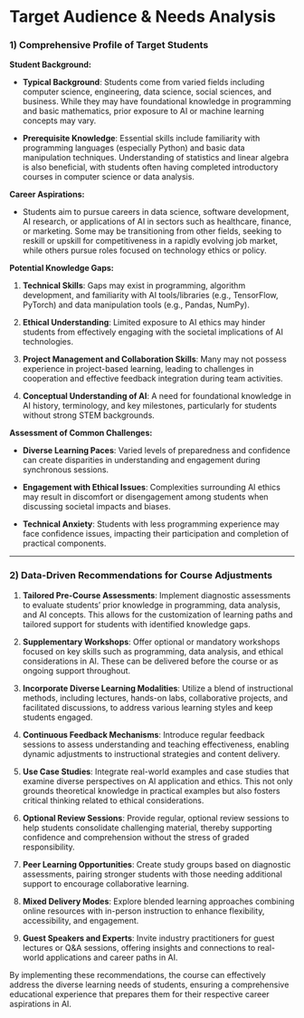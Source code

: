 Target Audience & Needs Analysis
================================

### 1) Comprehensive Profile of Target Students

**Student Background:**
- **Typical Background**: Students come from varied fields including computer science, engineering, data science, social sciences, and business. While they may have foundational knowledge in programming and basic mathematics, prior exposure to AI or machine learning concepts may vary.
  
- **Prerequisite Knowledge**: Essential skills include familiarity with programming languages (especially Python) and basic data manipulation techniques. Understanding of statistics and linear algebra is also beneficial, with students often having completed introductory courses in computer science or data analysis.

**Career Aspirations:**
- Students aim to pursue careers in data science, software development, AI research, or applications of AI in sectors such as healthcare, finance, or marketing. Some may be transitioning from other fields, seeking to reskill or upskill for competitiveness in a rapidly evolving job market, while others pursue roles focused on technology ethics or policy.

**Potential Knowledge Gaps:**
1. **Technical Skills**: Gaps may exist in programming, algorithm development, and familiarity with AI tools/libraries (e.g., TensorFlow, PyTorch) and data manipulation tools (e.g., Pandas, NumPy).
   
2. **Ethical Understanding**: Limited exposure to AI ethics may hinder students from effectively engaging with the societal implications of AI technologies.

3. **Project Management and Collaboration Skills**: Many may not possess experience in project-based learning, leading to challenges in cooperation and effective feedback integration during team activities.

4. **Conceptual Understanding of AI**: A need for foundational knowledge in AI history, terminology, and key milestones, particularly for students without strong STEM backgrounds.

**Assessment of Common Challenges:**
- **Diverse Learning Paces**: Varied levels of preparedness and confidence can create disparities in understanding and engagement during synchronous sessions.
  
- **Engagement with Ethical Issues**: Complexities surrounding AI ethics may result in discomfort or disengagement among students when discussing societal impacts and biases.

- **Technical Anxiety**: Students with less programming experience may face confidence issues, impacting their participation and completion of practical components.

---

### 2) Data-Driven Recommendations for Course Adjustments

1. **Tailored Pre-Course Assessments**: Implement diagnostic assessments to evaluate students’ prior knowledge in programming, data analysis, and AI concepts. This allows for the customization of learning paths and tailored support for students with identified knowledge gaps.

2. **Supplementary Workshops**: Offer optional or mandatory workshops focused on key skills such as programming, data analysis, and ethical considerations in AI. These can be delivered before the course or as ongoing support throughout.

3. **Incorporate Diverse Learning Modalities**: Utilize a blend of instructional methods, including lectures, hands-on labs, collaborative projects, and facilitated discussions, to address various learning styles and keep students engaged.

4. **Continuous Feedback Mechanisms**: Introduce regular feedback sessions to assess understanding and teaching effectiveness, enabling dynamic adjustments to instructional strategies and content delivery.

5. **Use Case Studies**: Integrate real-world examples and case studies that examine diverse perspectives on AI application and ethics. This not only grounds theoretical knowledge in practical examples but also fosters critical thinking related to ethical considerations.

6. **Optional Review Sessions**: Provide regular, optional review sessions to help students consolidate challenging material, thereby supporting confidence and comprehension without the stress of graded responsibility.

7. **Peer Learning Opportunities**: Create study groups based on diagnostic assessments, pairing stronger students with those needing additional support to encourage collaborative learning.

8. **Mixed Delivery Modes**: Explore blended learning approaches combining online resources with in-person instruction to enhance flexibility, accessibility, and engagement.

9. **Guest Speakers and Experts**: Invite industry practitioners for guest lectures or Q&A sessions, offering insights and connections to real-world applications and career paths in AI.

By implementing these recommendations, the course can effectively address the diverse learning needs of students, ensuring a comprehensive educational experience that prepares them for their respective career aspirations in AI.